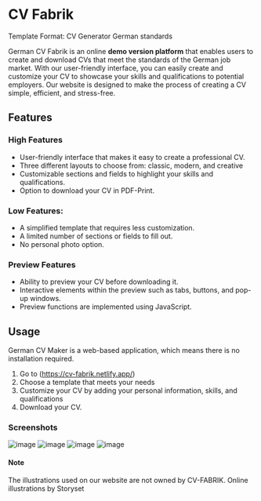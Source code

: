 # CV Fabrik
Template Format: CV Generator German standards

German CV Fabrik is an online **demo version platform** that enables users to create and download CVs that meet the standards of the German job market. With our user-friendly interface, you can easily create and customize your CV to showcase your skills and qualifications to potential employers. Our website is designed to make the process of creating a CV simple, efficient, and stress-free.

## Features
### High Features

* User-friendly interface that makes it easy to create a professional CV.
* Three different layouts to choose from: classic, modern, and creative
* Customizable sections and fields to highlight your skills and qualifications.
* Option to download your CV in PDF-Print.

### Low Features:

* A simplified template that requires less customization.
* A limited number of sections or fields to fill out.
* No personal photo option.

### Preview Features

* Ability to preview your CV before downloading it.
* Interactive elements within the preview such as tabs, buttons, and pop-up windows.
* Preview functions are implemented using JavaScript.
    
## Usage
German CV Maker is a web-based application, which means there is no installation required. 

1. Go to (https://cv-fabrik.netlify.app/)
2. Choose a template that meets your needs
3. Customize your CV by adding your personal information, skills, and qualifications
4. Download your CV.

### Screenshots
![image](https://user-images.githubusercontent.com/95364770/232580855-23762bfa-c3e6-444b-8594-820473574ef8.png)
![image](https://user-images.githubusercontent.com/95364770/232581101-676676ba-b2b4-45ad-9665-3a3b82f3bb62.png)
![image](https://user-images.githubusercontent.com/95364770/232581276-f3c9c89c-8352-4da7-b594-76d7bd5eba86.png)
![image](https://user-images.githubusercontent.com/95364770/232581382-25d6baee-781c-4dd9-b6a5-6a882a65160f.png)


#### Note

The illustrations used on our website are not owned by CV-FABRIK. 
Online illustrations by Storyset

